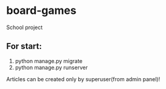 # board-games
School project
## For start:
1. python manage.py migrate
2. python manage.py runserver

Articles can be created only by superuser(from admin panel)!
